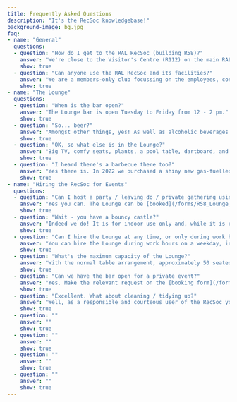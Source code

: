 ```yaml
---
title: Frequently Asked Questions
description: "It's the RecSoc knowledgebase!"
background-image: bg.jpg
faq:
- name: "General"
  questions:
  - question: "How do I get to the RAL RecSoc (building R58)?"
    answer: "We're close to the Visitor's Centre (R112) on the main RAL site - you can go through the turnstile in the fence to get to the RecSoc. The South Car park is the closest car park."
    show: true
  - question: "Can anyone use the RAL RecSoc and its facilities?"
    answer: "We are a members-only club focussing on the employees, contractors, and students of companies located on the Harwell Science Campus. Our [joining page](/join/) gives you all the relevant information."
    show: true
- name: "The Lounge"
  questions:
  - question: "When is the bar open?"
    answer: "The Lounge bar is open Tuesday to Friday from 12 - 2 pm."
    show: true
  - question: "So... beer?"
    answer: "Amongst other things, yes! As well as alcoholic beverages we have soft drinks, hot drinks, and snacks. Of course, we expect any alcoholic drinks to be consumed responsibly and on the RecSoc premises, and we operate a strict [Challenge 25](https://wsta.co.uk/challenge-25/) policy."
    show: true
  - question: "OK, so what else is in the Lounge?"
    answer: "Big TV, comfy seats, plants, a pool table, dartboard, and artwork created by our own [Arts & Crafts](/clubs/arts-crafts/) club."
    show: true
  - question: "I heard there's a barbecue there too?"
    answer: "Yes there is. In 2022 we purchased a shiny new gas-fuelled outdoor kitchen which you can use for a gathering or leaving do by prior arrangement. Fill out the [lounge booking form](/forms/R58_Lounge_Booking.pdf) to get the ball rolling."
    show: true
- name: "Hiring the RecSoc for Events"
  questions:
  - question: "Can I host a party / leaving do / private gathering using the RecSoc facilities?"
    answer: "Yes you can. The Lounge can be [booked](/forms/R58_Lounge_Booking.pdf) by any RecSoc member for just this kind of thing. As well as that you can optionally book the Sports Hall for a disco or to use our own bouncy castle, and/or the Table Tennis room adjacent to the Lounge for an additional activity space, or somewhere to provide a cold buffet etc."
    show: true
  - question: "Wait - you have a bouncy castle?"
    answer: "Indeed we do! It is for indoor use only and, while it is regularly inspected according to [PIPA](https://www.pipa.org.uk/) standards, it is used at the hirer's risk. We provide padded mats to surround the castle when in use."
    show: true
  - question: "Can I hire the Lounge at any time, or only during work hours?"
    answer: "You can hire the Lounge during work hours on a weekday, in the evenings, or at weekends. Bear in mind that during work hours there is unlikely to be any parking available. Conversely, for weekend events you will need to contact RAL Security and arrange with them to open up the barriers on Road Five in order to access the building."
    show: true
  - question: "What's the maximum capacity of the Lounge?"
    answer: "With the normal table arrangement, approximately 50 seated. Moving the tables to the side gives you a capacity around 100 standing room only."
    show: true
  - question: "Can we have the bar open for a private event?"
    answer: "Yes. Make the relevant request on the [booking form](/forms/R58_Lounge_Booking.pdf). We charge £15 per hour for a trained staff member to run the bar during your event."
    show: true
  - question: "Excellent. What about cleaning / tidying up?"
    answer: "Well, as a responsible and courteous user of the RecSoc you will be only too happy to return everything to the state it was in when you arrived! This includes disposing of rubbish in black sacks, sorting any recycling correctly, and giving the floor a hoover if it needs it. If you hire the BBQ there are additional guidelines to this effect."
    show: true
  - question: ""
    answer: ""
    show: true
  - question: ""
    answer: ""
    show: true
  - question: ""
    answer: ""
    show: true
  - question: ""
    answer: ""
    show: true
---
```

